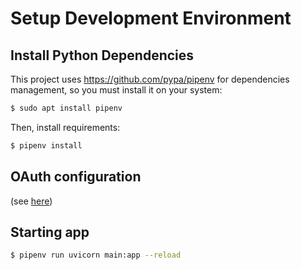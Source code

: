 # Setup Development Environment

## Install Python Dependencies

This project uses https://github.com/pypa/pipenv for dependencies
management, so you must install it on your system:

```bash
$ sudo apt install pipenv
```

Then, install requirements:

```bash
$ pipenv install
```

## OAuth configuration

(see [here](OAUTH-README.md))


## Starting app

```bash
$ pipenv run uvicorn main:app --reload
```
